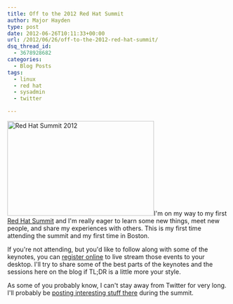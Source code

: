 ```yaml
---
title: Off to the 2012 Red Hat Summit
author: Major Hayden
type: post
date: 2012-06-26T10:11:33+00:00
url: /2012/06/26/off-to-the-2012-red-hat-summit/
dsq_thread_id:
  - 3678928682
categories:
  - Blog Posts
tags:
  - linux
  - red hat
  - sysadmin
  - twitter

---
```

[<img src="http://rackerhacker.com/wp-content/uploads/2012/06/redhatsummit2012.jpg" alt="Red Hat Summit 2012" title="Red Hat Summit 2012" width="334" height="216" class="alignright size-full wp-image-3502" srcset="/wp-content/uploads/2012/06/redhatsummit2012.jpg 334w, /wp-content/uploads/2012/06/redhatsummit2012-300x194.jpg 300w" sizes="(max-width: 334px) 100vw, 334px" />][1]I'm on my way to my first [Red Hat Summit][2] and I'm really eager to learn some new things, meet new people, and share my experiences with others. This is my first time attending the summit and my first time in Boston.

If you're not attending, but you'd like to follow along with some of the keynotes, you can [register online][3] to live stream those events to your desktop. I'll try to share some of the best parts of the keynotes and the sessions here on the blog if TL;DR is a little more your style.

As some of you probably know, I can't stay away from Twitter for very long. I'll probably be [posting interesting stuff there][4] during the summit.

<br style="clear:both;" />

 [1]: http://rackerhacker.com/wp-content/uploads/2012/06/redhatsummit2012.jpg
 [2]: http://www.redhat.com/summit/
 [3]: http://bit.ly/MMik5G
 [4]: http://twitter.com/rackerhacker/
